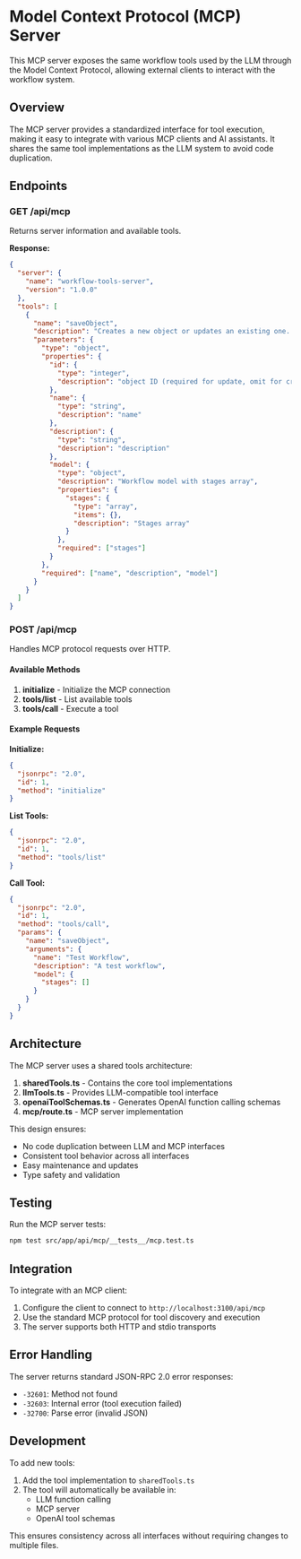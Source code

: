 # Model Context Protocol (MCP) Server

This MCP server exposes the same workflow tools used by the LLM through the Model Context Protocol, allowing external clients to interact with the workflow system.

## Overview

The MCP server provides a standardized interface for tool execution, making it easy to integrate with various MCP clients and AI assistants. It shares the same tool implementations as the LLM system to avoid code duplication.

## Endpoints

### GET /api/mcp

Returns server information and available tools.

**Response:**

```json
{
  "server": {
    "name": "workflow-tools-server",
    "version": "1.0.0"
  },
  "tools": [
    {
      "name": "saveObject",
      "description": "Creates a new object or updates an existing one...",
      "parameters": {
        "type": "object",
        "properties": {
          "id": {
            "type": "integer",
            "description": "object ID (required for update, omit for create)"
          },
          "name": {
            "type": "string",
            "description": "name"
          },
          "description": {
            "type": "string",
            "description": "description"
          },
          "model": {
            "type": "object",
            "description": "Workflow model with stages array",
            "properties": {
              "stages": {
                "type": "array",
                "items": {},
                "description": "Stages array"
              }
            },
            "required": ["stages"]
          }
        },
        "required": ["name", "description", "model"]
      }
    }
  ]
}
```

### POST /api/mcp

Handles MCP protocol requests over HTTP.

#### Available Methods

1. **initialize** - Initialize the MCP connection
2. **tools/list** - List available tools
3. **tools/call** - Execute a tool

#### Example Requests

**Initialize:**

```json
{
  "jsonrpc": "2.0",
  "id": 1,
  "method": "initialize"
}
```

**List Tools:**

```json
{
  "jsonrpc": "2.0",
  "id": 1,
  "method": "tools/list"
}
```

**Call Tool:**

```json
{
  "jsonrpc": "2.0",
  "id": 1,
  "method": "tools/call",
  "params": {
    "name": "saveObject",
    "arguments": {
      "name": "Test Workflow",
      "description": "A test workflow",
      "model": {
        "stages": []
      }
    }
  }
}
```

## Architecture

The MCP server uses a shared tools architecture:

1. **sharedTools.ts** - Contains the core tool implementations
2. **llmTools.ts** - Provides LLM-compatible tool interface
3. **openaiToolSchemas.ts** - Generates OpenAI function calling schemas
4. **mcp/route.ts** - MCP server implementation

This design ensures:

- No code duplication between LLM and MCP interfaces
- Consistent tool behavior across all interfaces
- Easy maintenance and updates
- Type safety and validation

## Testing

Run the MCP server tests:

```bash
npm test src/app/api/mcp/__tests__/mcp.test.ts
```

## Integration

To integrate with an MCP client:

1. Configure the client to connect to `http://localhost:3100/api/mcp`
2. Use the standard MCP protocol for tool discovery and execution
3. The server supports both HTTP and stdio transports

## Error Handling

The server returns standard JSON-RPC 2.0 error responses:

- `-32601`: Method not found
- `-32603`: Internal error (tool execution failed)
- `-32700`: Parse error (invalid JSON)

## Development

To add new tools:

1. Add the tool implementation to `sharedTools.ts`
2. The tool will automatically be available in:
   - LLM function calling
   - MCP server
   - OpenAI tool schemas

This ensures consistency across all interfaces without requiring changes to multiple files.
